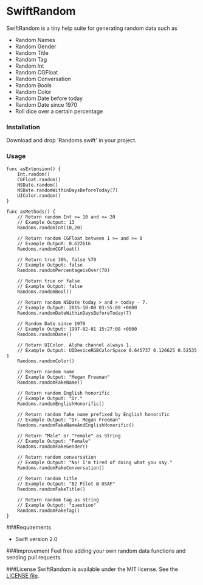 SwiftRandom
==============
SwiftRandom is a tiny help suite for generating random data such as 
* Random Names
* Random Gender
* Random Title
* Random Tag
* Random Int
* Random CGFloat
* Random Conversation
* Random Bools
* Random Color
* Random Date before today
* Random Date since 1970
* Roll dice over a certain percentage

### Installation
Download and drop 'Randoms.swift' in your project.

### Usage
```
func asExtension() {
	Int.random()
	CGFloat.random()
	NSDate.random()
	NSDate.randomWithinDaysBeforeToday(7)
	UIColor.random()
}
```

```
func asMethods() {
	// Return random Int >= 10 and <= 20
	// Example Output: 13
	Randoms.randomInt(10,20) 

	// Return random CGFloat between 1 >= and >= 0
	// Example Output: 0.622616
	Randoms.randomCGFloat()
	
	// Return true 30%, false %70
	// Example Output: false
	Randoms.randomPercentageisOver(70)

	// Return true or false
	// Example Output: false
	Randoms.randomBool()

	// Return random NSDate today > and > today - 7. 
	// Example Output: 2015-10-08 03:55:09 +0000
	Randoms.randomDateWithinDaysBeforeToday(7)

	// Random Date since 1970
	// Example Output: 1997-02-01 15:27:08 +0000
	Randoms.randomDate()

	// Return UIColor. Alpha channel always 1.
	// Example Output: UIDeviceRGBColorSpace 0.645737 0.126625 0.52535 1
	Randoms.randomColor()

	// Return random name
	// Example Output: "Megan Freeman"
	Randoms.randomFakeName()

    // Return random English honorific
    // Example Output: "Dr."
    Randoms.randomEnglishHonorific()

    // Return random fake name prefixed by English honorific
    // Example Output: "Dr. Megan Freeman"
    Randoms.randomFakeNameAndEnglishHonorific()

	// Return "Male" or "Female" as String
	// Example Output: "Female"
	Randoms.randomFakeGender()

	// Return random conversation
	// Example Output: "No! I'm tired of doing what you say."
	Randoms.randomFakeConversation()

	// Return random title 
	// Example Output: "B2 Pilot @ USAF"
	Randoms.randomFakeTitle()

	// Return random tag as string 
	// Example Output: "question"
	Randoms.randomFakeTag()
}

```

###Requirements
- Swift version 2.0

###Improvement
Feel free adding your own random data functions and sending pull requests.

###License
SwiftRandom is available under the MIT license. See the [LICENSE file](https://github.com/thellimist/SwiftRandom/blob/master/LICENSE).


